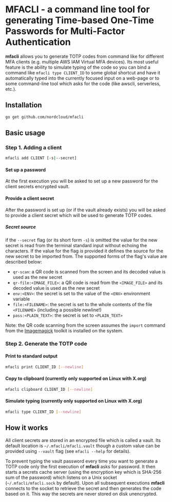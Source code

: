 # MFACLI - a command line tool for generating Time-based One-Time Passwords for Multi-Factor Authentication

**mfacli** allows you to generate TOTP codes from command like for different MFA clients (e.g. multiple AWS IAM Virtual MFA devices). Its most useful feature is the ability to simulate typing of the code so you can bind a command like `mfacli type CLIENT_ID` to some global shortcut and have it automatically typed into the currently focused input on a web-page or to some command-line tool which asks for the code (like awscli, serverless, etc.).

## Installation

```bash
go get github.com/nordcloud/mfacli
```

## Basic usage

### Step 1. Adding a client

```bash
mfacli add CLIENT [-s|--secret]
```

#### Set up a password

At the first execution you will be asked to set up a new password for the client secrets encrypted vault.

#### Provide a client secret

After the password is set up (or if the vault already exists) you will be asked to provide a client secret which will be used to generate TOTP codes. 

##### Secret source

if the `--secret` flag (or its short form `-s`) is omitted the value for the new secret is read from the terminal standard input without echoing the characters. If the value for the flag _is_ provided it defines the source for the new secret to be imported from. The supported forms of the flag's value are described below:

- `qr-scan`: a QR code is scanned from the screen and its decoded value is used as the new secret
- `qr-file:<IMAGE_FILE>`: a QR code is read from the `<IMAGE_FILE>` and its decoded value is used as the new secret
- `env:<ENV>`: the secret is set to the value of the `<ENV>` environment variable
- `file:<FILENAME>`: the secret is set to the whole contents of the file `<FILENAME>` (including a possible newline!)
- `pass:<PLAIN_TEXT>`: the secret is set to `<PLAIN_TEXT>`

Note: the QR code scanning from the screen assumes the `import` command from the [Imagemagick](http://imagemagick.sourceforge.net/http/www/import.html) toolkit is installed on the system.

### Step 2. Generate the TOTP code

#### Print to standard output

```bash
mfacli print CLIENT_ID [--newline]
```

#### Copy to clipboard (currently only supported on Linux with X.org)

```bash
mfacli clipboard CLIENT_ID [--newline]
```

#### Simulate typing (currently only supported on Linux with X.org)

```bash
mfacli type CLIENT_ID [--newline]
```

## How it works

All client secrets are stored in an encrypted file which is called a vault. Its default location is `~/.mfacli/mfacli.vault` though a custom value can be provided using `--vault` flag (see `mfacli --help` for details).

To prevent typing the vault password every time you want to generate a TOTP code only the first execution of **mfacli** asks for password. It then starts a secrets cache server (using the encryption key which is SHA-256 sum of the password) which listens on a Unix socket (`~/.mfacli/mfacli.sock` by default). Upon all subsequent executions **mfacli** connects to the socket to retrieve the secret and then generates the code based on it. This way the secrets are never stored on disk unencrypted.
